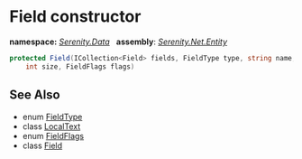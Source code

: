 # Field constructor
**namespace:** *[Serenity.Data](../../README.md#serenity.data-namespace)*   **assembly**: *[Serenity.Net.Entity](../../README.md)*

```csharp
protected Field(ICollection<Field> fields, FieldType type, string name, LocalText caption, 
    int size, FieldFlags flags)
```

## See Also

* enum [FieldType](../FieldType.md)
* class [LocalText](../Serenity.Net.Core/../../Serenity/LocalText.md)
* enum [FieldFlags](../Serenity.Net.Data/../FieldFlags.md)
* class [Field](../Field.md)